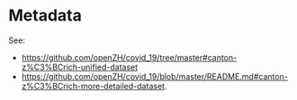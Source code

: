 # Metadata
See:
- https://github.com/openZH/covid_19/tree/master#canton-z%C3%BCrich-unified-dataset 
- https://github.com/openZH/covid_19/blob/master/README.md#canton-z%C3%BCrich-more-detailed-dataset.
